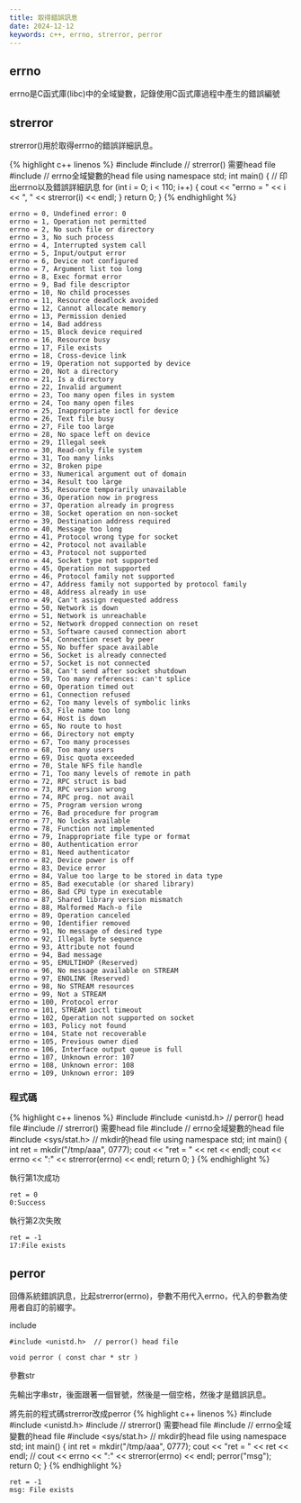 ```yaml
---
title: 取得錯誤訊息
date: 2024-12-12
keywords: c++, errno, strerror, perror
---
```


## errno

errno是C函式庫(libc)中的全域變數，記錄使用C函式庫過程中產生的錯誤編號

## strerror

strerror()用於取得errno的錯誤詳細訊息。

{% highlight c++ linenos %}
#include <iostream>
#include <cstring>  // strerror() 需要head file
#include <cerrno>  // errno全域變數的head file
using namespace std;
int main() {
  // 印出errno以及錯誤詳細訊息
  for (int i = 0; i < 110; i++) {
    cout << "errno = " << i << ", " << strerror(i) << endl;
  }
  return 0;
}
{% endhighlight %}
```
errno = 0, Undefined error: 0
errno = 1, Operation not permitted
errno = 2, No such file or directory
errno = 3, No such process
errno = 4, Interrupted system call
errno = 5, Input/output error
errno = 6, Device not configured
errno = 7, Argument list too long
errno = 8, Exec format error
errno = 9, Bad file descriptor
errno = 10, No child processes
errno = 11, Resource deadlock avoided
errno = 12, Cannot allocate memory
errno = 13, Permission denied
errno = 14, Bad address
errno = 15, Block device required
errno = 16, Resource busy
errno = 17, File exists
errno = 18, Cross-device link
errno = 19, Operation not supported by device
errno = 20, Not a directory
errno = 21, Is a directory
errno = 22, Invalid argument
errno = 23, Too many open files in system
errno = 24, Too many open files
errno = 25, Inappropriate ioctl for device
errno = 26, Text file busy
errno = 27, File too large
errno = 28, No space left on device
errno = 29, Illegal seek
errno = 30, Read-only file system
errno = 31, Too many links
errno = 32, Broken pipe
errno = 33, Numerical argument out of domain
errno = 34, Result too large
errno = 35, Resource temporarily unavailable
errno = 36, Operation now in progress
errno = 37, Operation already in progress
errno = 38, Socket operation on non-socket
errno = 39, Destination address required
errno = 40, Message too long
errno = 41, Protocol wrong type for socket
errno = 42, Protocol not available
errno = 43, Protocol not supported
errno = 44, Socket type not supported
errno = 45, Operation not supported
errno = 46, Protocol family not supported
errno = 47, Address family not supported by protocol family
errno = 48, Address already in use
errno = 49, Can't assign requested address
errno = 50, Network is down
errno = 51, Network is unreachable
errno = 52, Network dropped connection on reset
errno = 53, Software caused connection abort
errno = 54, Connection reset by peer
errno = 55, No buffer space available
errno = 56, Socket is already connected
errno = 57, Socket is not connected
errno = 58, Can't send after socket shutdown
errno = 59, Too many references: can't splice
errno = 60, Operation timed out
errno = 61, Connection refused
errno = 62, Too many levels of symbolic links
errno = 63, File name too long
errno = 64, Host is down
errno = 65, No route to host
errno = 66, Directory not empty
errno = 67, Too many processes
errno = 68, Too many users
errno = 69, Disc quota exceeded
errno = 70, Stale NFS file handle
errno = 71, Too many levels of remote in path
errno = 72, RPC struct is bad
errno = 73, RPC version wrong
errno = 74, RPC prog. not avail
errno = 75, Program version wrong
errno = 76, Bad procedure for program
errno = 77, No locks available
errno = 78, Function not implemented
errno = 79, Inappropriate file type or format
errno = 80, Authentication error
errno = 81, Need authenticator
errno = 82, Device power is off
errno = 83, Device error
errno = 84, Value too large to be stored in data type
errno = 85, Bad executable (or shared library)
errno = 86, Bad CPU type in executable
errno = 87, Shared library version mismatch
errno = 88, Malformed Mach-o file
errno = 89, Operation canceled
errno = 90, Identifier removed
errno = 91, No message of desired type
errno = 92, Illegal byte sequence
errno = 93, Attribute not found
errno = 94, Bad message
errno = 95, EMULTIHOP (Reserved)
errno = 96, No message available on STREAM
errno = 97, ENOLINK (Reserved)
errno = 98, No STREAM resources
errno = 99, Not a STREAM
errno = 100, Protocol error
errno = 101, STREAM ioctl timeout
errno = 102, Operation not supported on socket
errno = 103, Policy not found
errno = 104, State not recoverable
errno = 105, Previous owner died
errno = 106, Interface output queue is full
errno = 107, Unknown error: 107
errno = 108, Unknown error: 108
errno = 109, Unknown error: 109
```

### 程式碼
{% highlight c++ linenos %}
#include <iostream>
#include <unistd.h>  // perror() head file
#include <cstring>  // strerror() 需要head file
#include <cerrno>  // errno全域變數的head file
#include <sys/stat.h>  // mkdir的head file
using namespace std;
int main() {
  int ret = mkdir("/tmp/aaa", 0777);
  cout << "ret = " << ret << endl;
  cout << errno << ":" << strerror(errno) << endl;
  return 0;
}
{% endhighlight %}

執行第1次成功
```
ret = 0
0:Success
```

執行第2次失敗
```
ret = -1
17:File exists
```

## perror

回傳系統錯誤訊息，比起strerror(errno)，參數不用代入errno，代入的參數為使用者自訂的前綴字。

include
```
#include <unistd.h>  // perror() head file
```

```
void perror ( const char * str )  
```
參數str

先輸出字串str，後面跟著一個冒號，然後是一個空格，然後才是錯誤訊息。

將先前的程式碼strerror改成perror
{% highlight c++ linenos %}
#include <iostream>
#include <unistd.h>
#include <cstring>  // strerror() 需要head file
#include <cerrno>  // errno全域變數的head file
#include <sys/stat.h>  // mkdir的head file
using namespace std;
int main() {
  int ret = mkdir("/tmp/aaa", 0777);
  cout << "ret = " << ret << endl;
  // cout << errno << ":" << strerror(errno) << endl;
  perror("msg");
  return 0;
}
{% endhighlight %}
```
ret = -1
msg: File exists
```